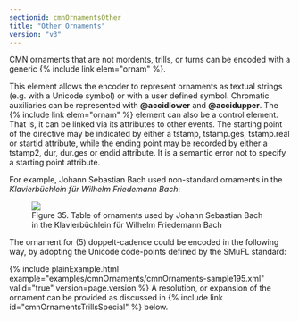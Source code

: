 ```yaml
---
sectionid: cmnOrnamentsOther
title: "Other Ornaments"
version: "v3"
---
```


CMN ornaments that are not mordents, trills, or turns can be encoded with a generic
{% include link elem="ornam" %}.

This element allows the encoder to represent ornaments as textual strings (e.g. with
a
Unicode symbol) or with a user defined symbol. Chromatic auxiliaries can be represented
with
**@accidlower** and **@accidupper**. The {% include link elem="ornam" %} element can
also be a control element. That is, it can be linked via its attributes to other events.
The
starting point of the directive may be indicated by either a tstamp, tstamp.ges, tstamp.real
or startid attribute, while the ending point may be recorded by either a tstamp2,
dur, dur.ges
or endid attribute. It is a semantic error not to specify a starting point attribute.

For example, Johann Sebastian Bach used non-standard ornaments in the *Klavierbüchlein
für Wilhelm Friedemann Bach*:

<figure class="figure"><img src="{{ site.baseurl }}/Images/modules/cmnOrnaments/JSBtableofornaments.jpg" class="img-responsive"><figcaption class="figure-caption">Figure 35. Table of ornaments used by Johann Sebastian Bach in the Klavierbüchlein für Wilhelm
      Friedemann Bach
   </figcaption>
</figure>The ornament for <span class="q">(5) doppelt-cadence</span> could be encoded in the following way, by
adopting the Unicode code-points defined by the SMuFL standard:

{% include plainExample.html example="examples/cmnOrnaments/cmnOrnaments-sample195.xml" valid="true" version=page.version %}
A resolution, or expansion of the ornament can be provided as discussed in {% include link id="cmnOrnamentsTrillsSpecial" %} below.

